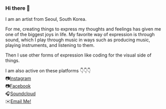 ### Hi there 👋

I am an artist from Seoul, South Korea.

For me, creating things to express my thoughts and feelings has given me one of the biggest joys in life. My favorite way of expression is through sound, which I play through music in ways such as producing music, playing instruments, and listening to them.

Then I use other forms of expression like coding for the visual side of things.

I am also active on these platforms 👇👇👇
<br>
📷<a href="https://www.instagram.com/j00my/" target="_blank">Instagram</a><br> 
📷<a href="https://www.facebook.com/jayem.kweon.3/" target="_blank">Facebook</a><br>
🎧<a href="https://soundcloud.com/urbanchamp" target="_blank">Soundcloud</a><br>
✉️<a href="mailto:flwfeeld@gmail.com" class="email" target="_blank">Email Me!</a><br>



